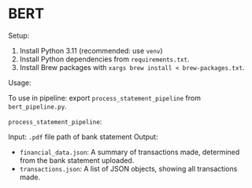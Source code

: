 # BERT

Setup:
1. Install Python 3.11 (recommended: use `venv`)
2. Install Python dependencies from `requirements.txt`.
3. Install Brew packages with `xargs brew install < brew-packages.txt`.

Usage:

To use in pipeline: export `process_statement_pipeline` from `bert_pipeline.py`. 

`process_statement_pipeline`:

Input: `.pdf` file path of bank statement
Output: 
- `financial_data.json`: A summary of transactions made, determined from the bank statement uploaded.
- `transactions.json`: A list of JSON objects, showing all transactions made. 
